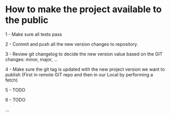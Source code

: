 # How to make the project available to the public

1 - Make sure all tests pass

2 - Commit and push all the new version changes to repository.

3 - Review git changelog to decide the new version value based on the GIT changes: minor, major, ...

4 - Make sure the git tag is updated with the new project version we want to publish
    (First in remote GIT repo and then in our Local by performing a fetch)
    
5 - TODO

6 - TODO

...